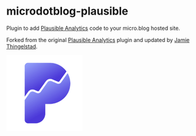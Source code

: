 # microdotblog-plausible

Plugin to add [Plausible Analytics](https://plausible.io/) code to your micro.blog hosted site. 

Forked from the original [Plausible Analytics](https://github.com/LukasRos/plugin-plausible) plugin and updated by [Jamie Thingelstad](https://www.thingelstad.com).

<img src="https://raw.githubusercontent.com/jthingelstad/microdotblog-plausible/master/icon.png" width="200" height="200" alt="Plausible Analytics Icon">

